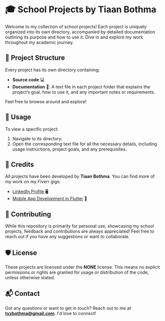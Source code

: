 # 🎓 School Projects by Tiaan Bothma

Welcome to my collection of school projects! Each project is uniquely organized into its own directory, accompanied by detailed documentation outlining its purpose and how to use it. Dive in and explore my work throughout my academic journey.

## 📂 Project Structure

Every project has its own directory containing:
- **Source code** 💻
- **Documentation** 📄: A text file in each project folder that explains the project’s goal, how to use it, and any important notes or requirements.

Feel free to browse around and explore!

## 🚀 Usage

To view a specific project:
1. Navigate to its directory.
2. Open the corresponding text file for all the necessary details, including usage instructions, project goals, and any prerequisites.

## 🙌 Credits

All projects have been developed by **Tiaan Bothma**. You can find more of my work on my Fiverr gigs:
- [LinkedIn Profile]([https://www.fiverr.com/totallyt484/code-your-c-sharp-and-python-projects](https://www.linkedin.com/in/tiaan-bothma-0b1bb3283/)) 🖥️
- [Mobile App Development in Flutter](https://www.fiverr.com/totallyt484/build-a-mobile-app-using-flutter-with-a-database) 📱

## 🌱 Contributing

While this repository is primarily for personal use, showcasing my school projects, feedback and contributions are always appreciated! Feel free to reach out if you have any suggestions or want to collaborate.

## 🛡️ License

These projects are licensed under the **NONE** license. This means no explicit permissions or rights are granted for usage or distribution of the code, unless otherwise stated.

## 📬 Contact

Got any questions or want to get in touch? Reach out to me at **[tvzbothma@gmail.com](mailto:tvzbothma@gmail.com)**. I'd love to connect!

